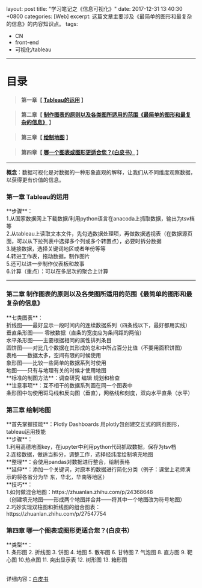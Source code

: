 layout: post
title:  "学习笔记之《信息可视化》"
date:   2017-12-31 13:40:30 +0800
categories: [Web]
excerpt: 这篇文章主要涉及《最简单的图形和最复杂的信息》的内容知识点。
tags:
  - CN
  - front-end
  - 可视化/tableau
---

# 目录

>#### 第一章【 [Tableau的运用](#chapter1) 】


>
>#### 第二章【 [制作图表的原则以及各类图所适用的范围《最简单的图形和最复杂的信息》](#chapter2) 】


>
>#### 第三章【 [绘制地图](#chapter3) 】

>
>#### 第四章【 [哪一个图表或图形更适合您？(白皮书）](#chapter4) 】





---
**概念**：数据可视化是对数据的一种形象直观的解释，让我们从不同维度观察数据，以获得更有价值的信息。
<h3 id="chapter1">第一章 Tableau的运用</h3>
 **步骤**：<br>1.从国家数据网上下载数据/利用python语言在anacoda上抓取数据，输出为tsv档等
                       <br>2.从tableau上读取文本文件，先勾选数据处理项，再做数据透视表（在数据源页面，可以从下拉列表中选择多个列或多个转置点），必要时拆分数据                   
                       <br>3.链接数据，选择关键词地区或者年份等等
                       <br>4.转进工作表，拖动数据，制作图片
                       <br>5.还可以进一步制作仪表板和故事
                       <br>6.计算（重点）：可以在多层次的聚合上计算


---
<h3 id="chapter2">第二章 制作图表的原则以及各类图所适用的范围《最简单的图形和最复杂的信息》</h3>
 **七类图表**：<br>折线图——最好显示一段时间内的连续数据系列（四条线以下，最好都用实线）  
                            <br>垂直条形图—— 零散数据（直条的宽度应为条间距的两倍）
                            <br>水平条形图——主要根据相同的属性排列条目 
                            <br>圆饼图——对比几个数据在其形成的总和中所占百分比值（不要用面积饼图）
                            <br>表格——数据太多，空间有限的时候使用 
                            <br>象形图——比较一些简单的数据系列时使用    <br>地图——只有与地理有关的时候才使用地图
          <br>**标准的制图方法**：调查研究 编辑  规划和检查
          <br>**注意事项**：互不相干的数据系列画在同一个图表中
                            <br>条形图中勿使用斑马线和反向图（垂直），网格线和刻度，双向水平直条（水平）
							
<h3 id="chapter3">第三章 绘制地图</h3>
**首先掌握技能**：Plotly Dashboards  用plotly包创建交互式的网页图形，tableau运用技能
           <br>**步骤**：<br>1.利用高德地图key，在jupyter中利用python代码抓取数据，保存为tsv档
                      <br>2.连接数据，做适当拆分，调整工作，选择经纬度绘制填充地图
           <br>**整理**：会使用pandas对数据进行整合，绘制表格
           <br>**延伸**：添加一个关键词，对原本的数据进行简化分类（例子：课堂上老师演示的将各省分为华   
                      东，华北，华南等地区）
           <br>**技巧**： <br>1.如何做混合地图：https://zhuanlan.zhihu.com/p/24368648
                     <br>（创建填充地图——形成两个地图并合并——将其中一个地图改为符号地图）
                      <br>2.巧妙实现双柱图和折线图的组合图表：https://zhuanlan.zhihu.com/p/27547754

<h3 id="chapter4">第四章 哪一个图表或图形更适合您？(白皮书）</h3>
  **类型**：<br>1. 条形图 2. 折线图 3. 饼图 4. 地图 5. 散布图 6. 甘特图 7. 气泡图 8. 直方图 9. 靶心图 
             10.热点图 11. 突出显示表 12. 树形图 13. 箱形图
             
<br>详细内容：[白皮书](https://www.tableau.com/sites/default/files/media/Whitepapers/which_chart_v6_chs.pdf)	



